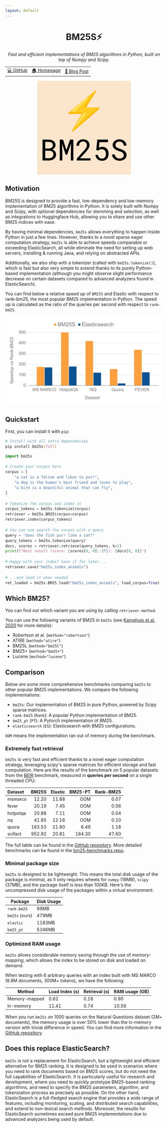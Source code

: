 ```yaml
---
layout: default
---
```


<div align="center">

<h1>BM25S⚡</h1>

<i>Fast and efficient implementations of BM25 algorithms in Python, built on top of Numpy and Scipy.</i>

<table>
      <tr>
            <td>
                  <a href="https://github.com/xhluca/bm25s">💻 GitHub</a>
            </td>
            <td>
                  <a href="https://bm25s.github.io">🏠 Homepage</a>
            </td>
            <td>
                  <a href="https://huggingface.co/blog/xhluca/bm25s">🤗 Blog Post</a>
            </td>
      </tr>
</table>


<img src="assets/bm25s_logo.png" style="width: 300px;" />


</div>

## Motivation

BM25S is designed to provide a fast, low-dependency and low-memory implementation of BM25 algorithms in Python. It is solely built with Numpy and Scipy, with optional dependencies for stemming and selection, as well as integrations to Huggingface Hub, allowing you to share and use other BM25 indices with ease.

By having minimal dependencies, `bm25s` allows everything to happen inside Python in just a few lines. However, thanks to a novel sparse eager computation strategy, `bm25s` is able to achieve speeds comparable or exceeding ElasticSearch, all while eliminate the need for setting up web servers, installing & running Java, and relying on abstracted APIs. 

Additionally, we also ship with a tokenizer (called with `bm25s.tokenize()`), which is fast but also very simple to extend thanks to its purely Python-based implementation (although you might observe slight performance decrease on certain datasets compared to advanced analyzers found in ElasticSearch).

You can find below a relative speed up of `BM25S` and Elastic with respect to rank-bm25, the most popular BM25 implementation in Python. The speed up is calculated as the ratio of the queries per second with respect to `rank-bm25`.

![comparison image](assets/comparison.png)

## Quickstart

First, you can install it with `pip`:
```bash
# Install with all extra dependencies
pip install bm25s[full]
```

```python
import bm25s

# Create your corpus here
corpus = [
    "a cat is a feline and likes to purr",
    "a dog is the human's best friend and loves to play",
    "a bird is a beautiful animal that can fly",
]

# Tokenize the corpus and index it
corpus_tokens = bm25s.tokenize(corpus)
retriever = bm25s.BM25(corpus=corpus)
retriever.index(corpus_tokens)

# You can now search the corpus with a query
query = "does the fish purr like a cat?"
query_tokens = bm25s.tokenize(query)
docs, scores = retriever.retrieve(query_tokens, k=2)
print(f"Best result (score: {scores[0, 0]:.2f}): {docs[0, 0]}")

# Happy with your index? Save it for later...
retriever.save("bm25s_index_animals")

# ...and load it when needed
ret_loaded = bm25s.BM25.load("bm25s_index_animals", load_corpus=True)
```

## Which BM25?

You can find out which variant you are using by calling `retriever.method`. 

You can use the following variants of BM25 in `bm25s` (see [Kamphuis et al. 2020](https://link.springer.com/chapter/10.1007/978-3-030-45442-5_4) for more details):

* Robertson et al. (`method="robertson"`)
* ATIRE (`method="atire"`)
* BM25L (`method="bm25l"`)
* BM25+ (`method="bm25+"`)
* Lucene (`method="lucene"`)

## Comparison

Below are some more comprehensive benchmarks comparing `bm25s` to other popular BM25 implementations. We compare the following implementations:
* `bm25s`: Our implementation of BM25 in pure Python, powered by Scipy sparse matrices.
* `rank-bm25` (`Rank`): A popular Python implementation of BM25.
* `bm25_pt` (`PT`): A Pytorch implementation of BM25.
* `elasticsearch` (`ES`): Elasticsearch with BM25 configurations.

`OOM` means the implementation ran out of memory during the benchmark.

### Extremely fast retrieval

`bm25s` is very fast and efficient thanks to a novel eager computation strategy, leveraging scipy's sparse matrices for efficient storage and fast computation. Here are the results of the benchmark on 5 popular datasets from the [BEIR](https://github.com/beir-cellar/beir) benchmark, measured in **queries per second** on a single threaded CPU:

| Dataset          |   BM25S | Elastic | BM25-PT | Rank-BM25 |
| :--------------- | ------: | ------: | ------: | --------: |
| msmarco          |   12.20 |   11.88 |     OOM |      0.07 |
| fever            |  20.19 | 7.45 | OOM | 0.06 |
| hotpotqa         |   20.88 |    7.11 |     OOM |      0.04 |
| nq               |   41.85 |   12.16 |     OOM |      0.10 |
| quora            |  183.53 |   21.80 |    6.49 |      1.18 |
| scifact          |  952.92 |   20.81 |  184.30 |     47.60 |


The full table can be found in the [GitHub repository](https://github.com/xhluca/bm25s). More detailed benchmarks can be found in the [bm25-benchmarks repo](https://github.com/xhluca/bm25-benchmarks).

### Minimal package size

`bm25s` is designed to be lightweight. This means the total disk usage of the package is minimal, as it only requires wheels for `numpy` (18MB), `scipy` (37MB), and the package itself is less than 100KB. Here's the uncompressed disk usage of the packages within a virtual environment:

| Package           | Disk Usage |
| ----------------- | ---------- |
| `rank-bm25`       | 99MB       |
| `bm25s` (ours)    | 479MB      |
| `elastic`         | 1183MB     |
| `bm25_pt`         | 5346MB     |

### Optimized RAM usage

`bm25s` allows considerable memory saving through the use of *memory-mapping*, which allows the index to be stored on disk and loaded on demand. 

When testing with 6 arbitrary queries with an index built with MS MARCO (8.8M documents, 300M+ tokens), we have the following:

| Method | Load Index (s) | Retrieval (s) | RAM usage (GB) |
| ------ | ----------------- | ------------- | -------------- |
| Memory-mapped | 0.62 | 0.18 | 0.90 |
| In-memory | 11.41 | 0.74 | 10.56 |

When you run `bm25s` on 1000 queries on the Natural Questions dataset (2M+ documents), the memory usage is over 50% lower than the in-memory version with trivial difference in speed. You can find more information in the [GitHub repository](https://github.com/xhluca/bm25s).

## Does this replace ElasticSearch?

`bm25s` is not a replacement for ElasticSearch, but a lightweight and efficient alternative for BM25 ranking. It is designed to be used in scenarios where you need to rank documents based on BM25 scores, but do not need the full capabilities of ElasticSearch. It is particularly useful for research and development, where you need to quickly prototype BM25-based ranking algorithms, and need to specify the BM25 parameters, algorithm, and tokenization process as precisely as possible. On the other hand, ElasticSearch is a full-fledged search engine that provides a wide range of features, including monitoring, scaling, and distributed search capabilities, and extend to non-lexical search methods. Moreover, the results for ElasticSearch sometimes exceed pure BM25 implementations due to advanced analyzers being used by default.
